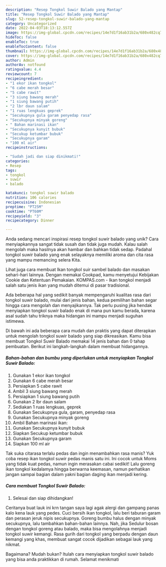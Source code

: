```yaml
---
description: "Resep Tongkol Suwir Balado yang Mantap"
title: "Resep Tongkol Suwir Balado yang Mantap"
slug: 52-resep-tongkol-suwir-balado-yang-mantap
category: Uncategorized
date: 2022-04-03T18:13:12.557Z
image: https://img-global.cpcdn.com/recipes/14e7d1f16ab31b2a/680x482cq70/tongkol-suwir-balado-foto-resep-utama.jpg
hideToc: false
enableToc: true
enableTocContent: false
thumbnail: https://img-global.cpcdn.com/recipes/14e7d1f16ab31b2a/680x482cq70/tongkol-suwir-balado-foto-resep-utama.jpg
cover: https://img-global.cpcdn.com/recipes/14e7d1f16ab31b2a/680x482cq70/tongkol-suwir-balado-foto-resep-utama.jpg
author: Admin
authorAv: notfound
ratingvalue: 4.4
reviewcount: 7
recipeingredient:
- "1 ekor ikan tongkol"
- "6 cabe merah besar"
- "5 cabe rawit"
- "3 siung bawang merah"
- "1 siung bawang putih"
- "2 lbr daun salam"
- "1 ruas lengkuas geprek"
- "Secukupnya gula garam penyedap rasa"
- "Secukupnya minyak goreng"
- " Bahan marinasi ikan"
- "Secukupnya kunyit bubuk"
- "Secukup ketumbar bubuk"
- "Secukupnya garam"
- "100 ml air"
recipeinstructions:

- "Sudah jadi dan siap dinikmati!"
categories:
- Resep
tags:
- tongkol
- suwir
- balado

katakunci: tongkol suwir balado 
nutrition: 106 calories
recipecuisine: Indonesian
preptime: "PT25M"
cooktime: "PT60M"
recipeyield: "3"
recipecategory: Dinner

---
```





Anda sedang mencari inspirasi resep tongkol suwir balado yang unik? Cara menyiapkannya sangat tidak susah dan tidak juga mudah. Kalau salah mengolah maka hasilnya akan hambar dan bahkan tidak sedap. Padahal tongkol suwir balado yang enak selayaknya memiliki aroma dan cita rasa yang mampu memancing selera Kita.





Lihat juga cara membuat Ikan tongkol suir sambel balado dan masakan sehari-hari lainnya. Dengan memakai Cookpad, kamu menyetujui Kebijakan Cookie dan Ketentuan Pemakaian. KOMPAS.com - Ikan tongkol menjadi salah satu jenis ikan yang mudah ditemui di pasar tradisional.

Ada beberapa hal yang sedikit banyak mempengaruhi kualitas rasa dari tongkol suwir balado, mulai dari jenis bahan, kedua pemilihan bahan segar hingga cara mengolah dan menyajikannya. Tak perlu pusing jika hendak menyiapkan tongkol suwir balado enak di mana pun kamu berada, karena asal sudah tahu triknya maka hidangan ini mampu menjadi suguhan istimewa.






Di bawah ini ada beberapa cara mudah dan praktis yang dapat diterapkan untuk mengolah tongkol suwir balado yang siap dikreasikan. Kamu bisa membuat Tongkol Suwir Balado memakai 14 jenis bahan dan 0 tahap pembuatan. Berikut ini langkah-langkah dalam membuat hidangannya.

<!--inarticleads1-->

##### Bahan-bahan dan bumbu yang diperlukan untuk menyiapkan Tongkol Suwir Balado:

1. Gunakan 1 ekor ikan tongkol
1. Gunakan 6 cabe merah besar
1. Persiapkan 5 cabe rawit
1. Ambil 3 siung bawang merah
1. Persiapkan 1 siung bawang putih
1. Gunakan 2 lbr daun salam
1. Sediakan 1 ruas lengkuas, geprek
1. Gunakan Secukupnya gula, garam, penyedap rasa
1. Gunakan Secukupnya minyak goreng
1. Ambil  Bahan marinasi ikan:
1. Gunakan Secukupnya kunyit bubuk
1. Siapkan Secukup ketumbar bubuk
1. Gunakan Secukupnya garam
1. Siapkan 100 ml air


Tak suka citarasa terlalu pedas dan ingin menambahkan rasa manis? Yuk coba resep ikan tongkol suwir pedas manis satu ini. Ini cocok untuk Moms yang tidak kuat pedas, namun ingin merasakan cabai sedikit! Lalu goreng ikan tongkol kedalamya hingga berwarna keemasan, namun perhatikan jangan sampai bagian dalam yakni bagian daging ikan menjadi kering. 

<!--inarticleads2-->

##### Cara membuat Tongkol Suwir Balado:


1. Selesai dan siap dihidangkan!

Ceritanya buat lauk ini krn tangan saya lagi agak alergi dan gampang panas kalo kena lauk yang pedes. Cuci bersih ikan tongkol, lalu beri taburan garam dan perasan jeruk nipis secukupnya. Goreng bumbu halus dengan minyak secukupnya, lalu tambahkan bahan-bahan lainnya. Nah, jika Sedulur bosan dengan tongkol goreng atau balado, maka bisa mengolahnya menjadi tongkol suwir kemangi. Rasa gurih dari tongkol yang berpadu dengan daun kemangi yang khas, membuat sangat cocok dijadikan sebagai lauk yang nikmat. 

Bagaimana? Mudah bukan? Itulah cara menyiapkan tongkol suwir balado yang bisa anda praktikkan di rumah. Selamat menikmati
